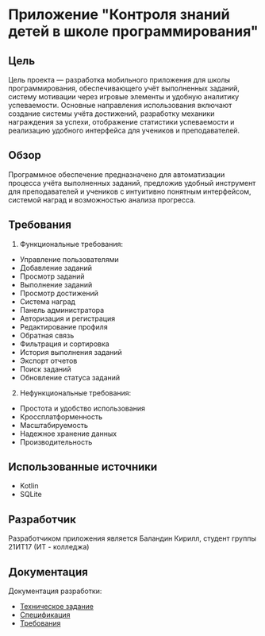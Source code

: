 # Приложение "Контроля знаний детей в школе программирования"


## Цель 

Цель проекта — разработка мобильного приложения для школы программирования, обеспечивающего учёт выполненных заданий, систему мотивации через игровые элементы и удобную аналитику успеваемости. Основные направления использования включают создание системы учёта достижений, разработку механики награждения за успехи, отображение статистики успеваемости и реализацию удобного интерфейса для учеников и преподавателей.  

## Обзор 

Программное обеспечение предназначено для автоматизации процесса учёта выполненных заданий, предложив удобный инструмент для преподавателей и учеников с интуитивно понятным интерфейсом, системой наград и возможностью анализа прогресса.  

## Требования

1. Функциональные требования:

- Управление пользователями
- Добавление заданий
- Просмотр заданий
- Выполнение заданий
- Просмотр достижений
- Система наград
- Панель администратора
- Авторизация и регистрация
- Редактирование профиля
- Обратная связь
- Фильтрация и сортировка
- История выполнения заданий
- Экспорт отчетов
- Поиск заданий
- Обновление статуса заданий


  
2. Нефункциональные требования:

- Простота и удобство использования
- Кроссплатформенность
- Масштабируемость
- Надежное хранение данных
- Производительность



## Использованные источники 

- Kotlin
- SQLite

## Разработчик

Разработчиком приложения является Баландин Кирилл, студент группы 21ИТ17 (ИТ - колледжа) 


## Документация
  
Документация разработки:

- [Техническое задание](https://github.com/treezyyy/Quiz/wiki/1.-Техническое-задание)
- [Спецификация](https://github.com/treezyyy/Quiz/wiki/2.-Спецификация)
- [Требования](https://github.com/treezyyy/Quiz/wiki/3.-Требования)
